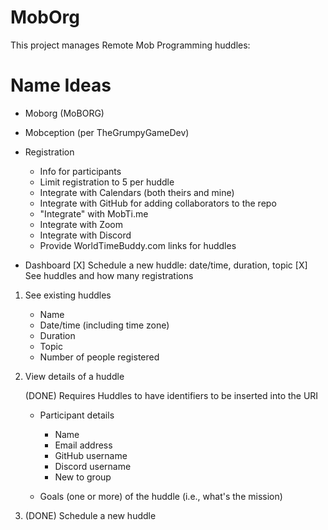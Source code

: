 # MobOrg

This project manages Remote Mob Programming huddles:

# Name Ideas

* Moborg (MoBORG)
* Mobception (per TheGrumpyGameDev)

* Registration
    + Info for participants
    + Limit registration to 5 per huddle
    - Integrate with Calendars (both theirs and mine)
    - Integrate with GitHub for adding collaborators to the repo
    - "Integrate" with MobTi.me
    - Integrate with Zoom
    - Integrate with Discord
    - Provide WorldTimeBuddy.com links for huddles

* Dashboard
    [X] Schedule a new huddle: date/time, duration, topic
    [X] See huddles and how many registrations

1. See existing huddles
    - Name
    - Date/time (including time zone)
    - Duration
    - Topic
    - Number of people registered

1. View details of a huddle
   
   (DONE) Requires Huddles to have identifiers to be inserted into the URI

    - Participant details
      - Name
      - Email address 
      - GitHub username
      - Discord username
      - New to group

    - Goals (one or more) of the huddle (i.e., what's the mission)

1. (DONE) Schedule a new huddle
